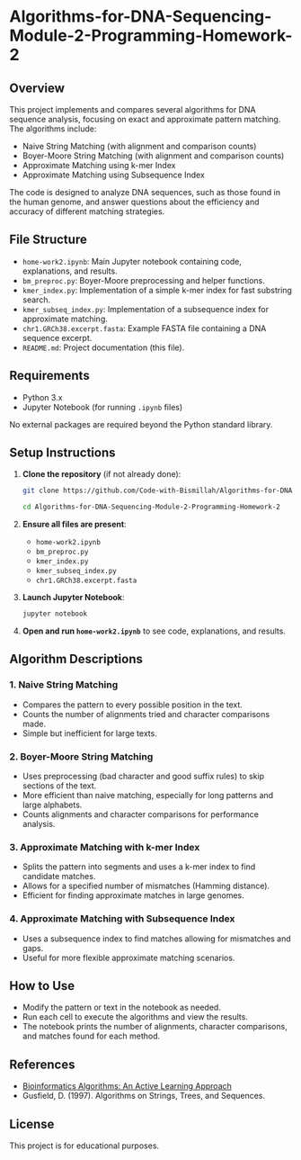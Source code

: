 # Algorithms-for-DNA-Sequencing-Module-2-Programming-Homework-2

## Overview

This project implements and compares several algorithms for DNA sequence analysis, focusing on exact and approximate pattern matching. The algorithms include:

- Naive String Matching (with alignment and comparison counts)
- Boyer-Moore String Matching (with alignment and comparison counts)
- Approximate Matching using k-mer Index
- Approximate Matching using Subsequence Index

The code is designed to analyze DNA sequences, such as those found in the human genome, and answer questions about the efficiency and accuracy of different matching strategies.

## File Structure

- `home-work2.ipynb`: Main Jupyter notebook containing code, explanations, and results.
- `bm_preproc.py`: Boyer-Moore preprocessing and helper functions.
- `kmer_index.py`: Implementation of a simple k-mer index for fast substring search.
- `kmer_subseq_index.py`: Implementation of a subsequence index for approximate matching.
- `chr1.GRCh38.excerpt.fasta`: Example FASTA file containing a DNA sequence excerpt.
- `README.md`: Project documentation (this file).

## Requirements

- Python 3.x
- Jupyter Notebook (for running `.ipynb` files)

No external packages are required beyond the Python standard library.

## Setup Instructions

1. **Clone the repository** (if not already done):

   ```bash
   git clone https://github.com/Code-with-Bismillah/Algorithms-for-DNA-Sequencing-Module-2-Programming-Homework-2.git
   
   cd Algorithms-for-DNA-Sequencing-Module-2-Programming-Homework-2
   ```

2. **Ensure all files are present**:
   - `home-work2.ipynb`
   - `bm_preproc.py`
   - `kmer_index.py`
   - `kmer_subseq_index.py`
   - `chr1.GRCh38.excerpt.fasta`

3. **Launch Jupyter Notebook**:

   ```bash
   jupyter notebook
   ```

4. **Open and run `home-work2.ipynb`** to see code, explanations, and results.

## Algorithm Descriptions

### 1. Naive String Matching

- Compares the pattern to every possible position in the text.
- Counts the number of alignments tried and character comparisons made.
- Simple but inefficient for large texts.

### 2. Boyer-Moore String Matching

- Uses preprocessing (bad character and good suffix rules) to skip sections of the text.
- More efficient than naive matching, especially for long patterns and large alphabets.
- Counts alignments and character comparisons for performance analysis.

### 3. Approximate Matching with k-mer Index

- Splits the pattern into segments and uses a k-mer index to find candidate matches.
- Allows for a specified number of mismatches (Hamming distance).
- Efficient for finding approximate matches in large genomes.

### 4. Approximate Matching with Subsequence Index

- Uses a subsequence index to find matches allowing for mismatches and gaps.
- Useful for more flexible approximate matching scenarios.

## How to Use

- Modify the pattern or text in the notebook as needed.
- Run each cell to execute the algorithms and view the results.
- The notebook prints the number of alignments, character comparisons, and matches found for each method.

## References

- [Bioinformatics Algorithms: An Active Learning Approach](https://www.bioinformaticsalgorithms.org/)
- Gusfield, D. (1997). Algorithms on Strings, Trees, and Sequences.

## License

This project is for educational purposes.